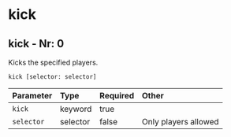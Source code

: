 # kick

## kick - Nr: 0

Kicks the specified players.

```mcfunction
kick [selector: selector]
```

|Parameter|Type|Required|Other|
|:---|:---|:---|:---|
|`kick`|keyword|true||
|`selector`|selector|false|Only players allowed<br/>|

